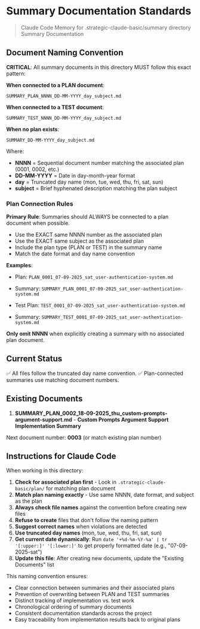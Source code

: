 # Summary Documentation Standards

> Claude Code Memory for .strategic-claude-basic/summary directory
> Summary Documentation

## Document Naming Convention

**CRITICAL**: All summary documents in this directory MUST follow this exact pattern:

**When connected to a PLAN document**:

```
SUMMARY_PLAN_NNNN_DD-MM-YYYY_day_subject.md
```

**When connected to a TEST document**:

```
SUMMARY_TEST_NNNN_DD-MM-YYYY_day_subject.md
```

**When no plan exists**:

```
SUMMARY_DD-MM-YYYY_day_subject.md
```

Where:

- **NNNN** = Sequential document number matching the associated plan (0001, 0002, etc.)
- **DD-MM-YYYY** = Date in day-month-year format
- **day** = Truncated day name (mon, tue, wed, thu, fri, sat, sun)
- **subject** = Brief hyphenated description matching the plan subject

### Plan Connection Rules

**Primary Rule**: Summaries should ALWAYS be connected to a plan document when possible.

- Use the EXACT same NNNN number as the associated plan
- Use the EXACT same subject as the associated plan  
- Include the plan type (PLAN or TEST) in the summary name
- Match the date format and day name convention

**Examples**:

- Plan: `PLAN_0001_07-09-2025_sat_user-authentication-system.md`
- Summary: `SUMMARY_PLAN_0001_07-09-2025_sat_user-authentication-system.md`

- Test Plan: `TEST_0001_07-09-2025_sat_user-authentication-system.md`
- Summary: `SUMMARY_TEST_0001_07-09-2025_sat_user-authentication-system.md`

**Only omit NNNN** when explicitly creating a summary with no associated plan document.

## Current Status

✅ All files follow the truncated day name convention.
✅ Plan-connected summaries use matching document numbers.

## Existing Documents

1. **SUMMARY_PLAN_0002_18-09-2025_thu_custom-prompts-argument-support.md** - **Custom Prompts Argument Support Implementation Summary**

Next document number: **0003** (or match existing plan number)

## Instructions for Claude Code

When working in this directory:

1. **Check for associated plan first** - Look in `.strategic-claude-basic/plan/` for matching plan document
2. **Match plan naming exactly** - Use same NNNN, date format, and subject as the plan
3. **Always check file names** against the convention before creating new files
4. **Refuse to create** files that don't follow the naming pattern
5. **Suggest correct names** when violations are detected
6. **Use truncated day names** (mon, tue, wed, thu, fri, sat, sun)
7. **Get current date dynamically**: Run `date '+%d-%m-%Y-%a' | tr '[:upper:]' '[:lower:]'` to get properly formatted date (e.g., "07-09-2025-sat")
8. **Update this file**: After creating new documents, update the "Existing Documents" list

This naming convention ensures:

- Clear connection between summaries and their associated plans
- Prevention of overwriting between PLAN and TEST summaries
- Distinct tracking of implementation vs. test work
- Chronological ordering of summary documents
- Consistent documentation standards across the project
- Easy traceability from implementation results back to original plans
